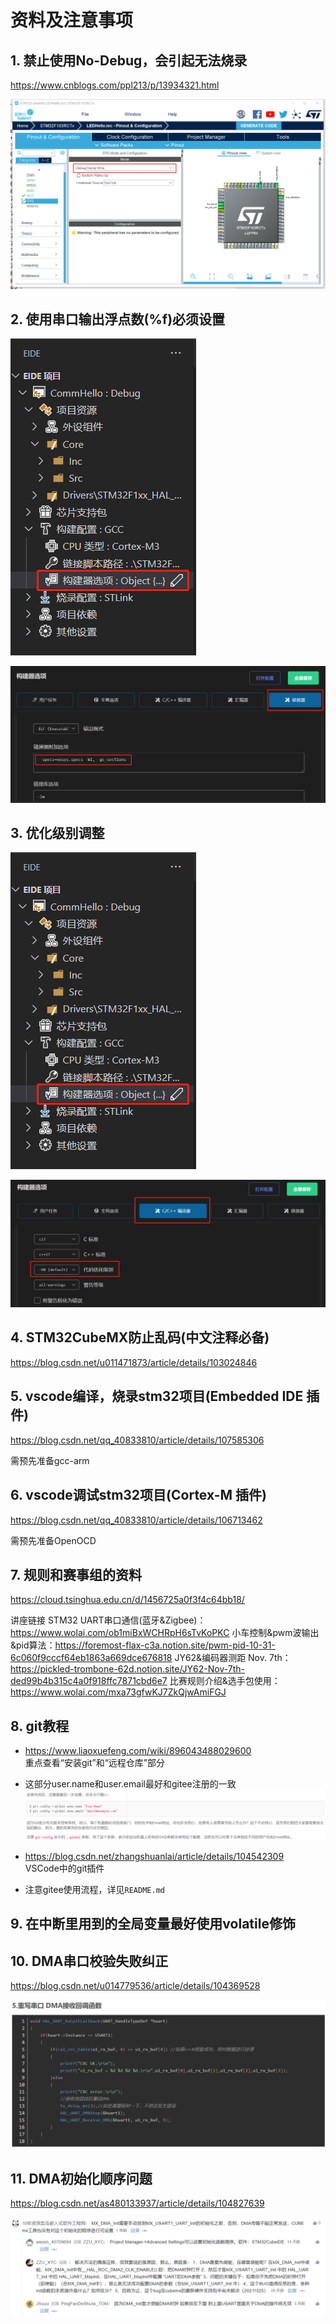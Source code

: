 # 资料及注意事项

## 1. 禁止使用No-Debug，会引起无法烧录

<https://www.cnblogs.com/ppl213/p/13934321.html>

![png](./assets/SerialWire.png)

## 2. 使用串口输出浮点数(%f)必须设置

![png](./assets/2.1.png)

![png](./assets/2.2.png)

## 3. 优化级别调整

![png](./assets/2.1.png)

![png](./assets/3.png)

## 4. STM32CubeMX防止乱码(中文注释必备)

<https://blog.csdn.net/u011471873/article/details/103024846>

## 5. vscode编译，烧录stm32项目(Embedded IDE 插件)

<https://blog.csdn.net/qq_40833810/article/details/107585306>

需预先准备gcc-arm

## 6. vscode调试stm32项目(Cortex-M 插件)

<https://blog.csdn.net/qq_40833810/article/details/106713462>

需预先准备OpenOCD

## 7. 规则和赛事组的资料

<https://cloud.tsinghua.edu.cn/d/1456725a0f3f4c64bb18/>

讲座链接
STM32 UART串口通信(蓝牙&Zigbee)：https://www.wolai.com/ob1miBxWCHRpH6sTvKoPKC
小车控制&pwm波输出&pid算法：https://foremost-flax-c3a.notion.site/pwm-pid-10-31-6c060f9cccf64eb1863a669dce676818
JY62&编码器测距 Nov. 7th：https://pickled-trombone-62d.notion.site/JY62-Nov-7th-ded99b4b315c4a0f918ffc7871cbd6e7
比赛规则介绍&选手包使用：https://www.wolai.com/mxa73gfwKJ7ZkQjwAmiFGJ

## 8. git教程

* <https://www.liaoxuefeng.com/wiki/896043488029600>\
重点查看“安装git”和“远程仓库”部分

* 这部分user.name和user.email最好和gitee注册的一致\
![png](./assets/8.1.png)

* <https://blog.csdn.net/zhangshuanlai/article/details/104542309>\
VSCode中的git插件

* 注意gitee使用流程，详见`README.md`

## 9. 在中断里用到的全局变量最好使用volatile修饰

## 10. DMA串口校验失败纠正

<https://blog.csdn.net/u014779536/article/details/104369528>

![png](./assets/10.1.png)

## 11. DMA初始化顺序问题

<https://blog.csdn.net/as480133937/article/details/104827639>

![png](./assets/11.1.png)
